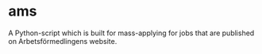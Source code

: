 ams
===

A Python-script which is built for mass-applying for jobs that are published on Arbetsförmedlingens website.
